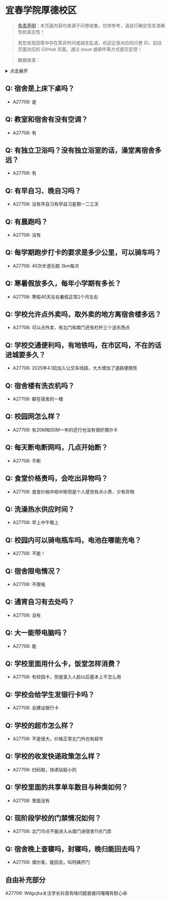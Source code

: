# 宜春学院厚德校区

> [免责声明](https://colleges.chat/#_3)：本页面内容均来源于问卷收集，仅供参考，请自行确定信息准确性和真实性！

> 若您发现回答中存在答非所问或胡言乱语，欢迎记录对应的问卷 ID，前往页面对应的 GitHub 页面，通过 issue 或邮件等方式提交反馈！

> 数据来源：

<details><summary>点击展开</summary>
<ul>
<li>A27706: 匿名 (2025 年 03 月)</li>
</ul>
</details>

## Q: 宿舍是上床下桌吗？

- A27706: 是

## Q: 教室和宿舍有没有空调？

- A27706: 有

## Q: 有独立卫浴吗？没有独立浴室的话，澡堂离宿舍多远？

- A27706: 有

## Q: 有早自习、晚自习吗？

- A27706: 没有早自习有早自习星期一二三天

## Q: 有晨跑吗？

- A27706: 没有

## Q: 每学期跑步打卡的要求是多少公里，可以骑车吗？

- A27706: 40次步道乐跑 3km每次

## Q: 寒暑假放多久，每年小学期有多长？

- A27706: 寒假40天左右暑假正常2个月左右

## Q: 学校允许点外卖吗，取外卖的地方离宿舍楼多远？

- A27706: 可以点外卖，有北门和南门还有栏杆三个送东西点

## Q: 学校交通便利吗，有地铁吗，在市区吗，不在的话进城要多久？

- A27706: 2025年4.1启加入公交车线路，大大增加了道路便携性

## Q: 宿舍楼有洗衣机吗？

- A27706: 都在宿舍的一楼

## Q: 校园网怎么样？

- A27706: 有20M和50M一年的还行也没有很好偶尔卡

## Q: 每天断电断网吗，几点开始断？

- A27706: 不断

## Q: 食堂价格贵吗，会吃出异物吗？

- A27706: 食堂价格中规中矩但是个人感觉有点小贵，少有异物

## Q: 洗澡热水供应时间？

- A27706: 早上中午晚上

## Q: 校园内可以骑电瓶车吗，电池在哪能充电？

- A27706: 不能！

## Q: 宿舍限电情况？

- A27706: 不限电

## Q: 通宵自习有去处吗？

- A27706: 没有

## Q: 大一能带电脑吗？

- A27706: 能

## Q: 学校里面用什么卡，饭堂怎样消费？

- A27706: 有校园卡，但是录入人脸以后基本上不怎么用

## Q: 学校会给学生发银行卡吗？

- A27706: 会建设银行卡

## Q: 学校的超市怎么样？

- A27706: 不是很大，价格正常北门外也有超市

## Q: 学校的收发快递政策怎么样？

- A27706: 扫码取，快递站挺小的

## Q: 学校里面的共享单车数目与种类如何？

- A27706: 里面没有

## Q: 现阶段学校的门禁情况如何？

- A27706: 北门10点不能进入从南门进宿舍11点门禁

## Q: 宿舍晚上查寝吗，封寝吗，晚归能回去吗？

- A27706: 偶尔查，能回去，叫阿姨开门

## 自由补充部分

A27706: Wdgcjka关注学长抖音有啥问题直接问嘎嘎有耐心😆